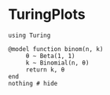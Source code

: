 # TuringPlots

```@example tutorial
using Turing

@model function binom(n, k)
     θ ~ Beta(1, 1)
     k ~ Binomial(n, θ)
     return k, θ
end
nothing # hide
```
